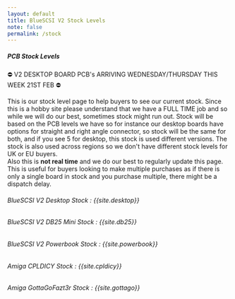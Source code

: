 ```yaml
---
layout: default
title: BlueSCSI V2 Stock Levels
note: false
permalink: /stock
---
```


##### PCB Stock Levels

&#9940; V2 DESKTOP BOARD PCB's ARRIVING WEDNESDAY/THURSDAY THIS WEEK 21ST FEB &#9940;

This is our stock level page to help buyers to see our current stock. Since this is a hobby site please understand that we have a FULL TIME job and so while we will do our best, sometimes stock might run out. Stock will be based on the PCB levels we have so for instance our desktop boards have options for straight and right angle connector, so stock will be the same for both, and if you see 5 for desktop, this stock is used different versions. The stock is also used across regions so we don't have different stock levels for UK or EU buyers.<br>
Also this is <b>not real time</b> and we do our best to regularly update this page. This is useful for buyers looking to make multiple purchases as if there is only a single board in stock and you purchase multiple, there might be a dispatch delay.

###### BlueSCSI V2 Desktop Stock : {{site.desktop}}
###### BlueSCSI V2 DB25 Mini Stock : {{site.db25}}
###### BlueSCSI V2 Powerbook Stock : {{site.powerbook}}
###### Amiga CPLDICY Stock : {{site.cpldicy}}
###### Amiga GottaGoFazt3r Stock : {{site.gottago}}